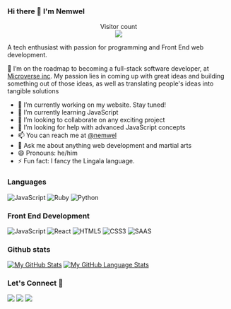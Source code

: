 ### Hi there 👋 I'm Nemwel
<p align="center"> 
  Visitor count<br>
  <img src="https://profile-counter.glitch.me/Nemwel-Boniface/count.svg" />
</p>

A tech enthusiast with passion for programming and Front End web development.
<!--
**Nemwel-Boniface/Nemwel-Boniface** is a ✨ _special_ ✨ repository because its `README.md` (this file) appears on your GitHub profile.

Here are some ideas to get you started:

- 🔭 I’m currently working on ...
- 🌱 I’m currently learning ...
- 👯 I’m looking to collaborate on ...
- 🤔 I’m looking for help with ...
- 💬 Ask me about ...
- 📫 How to reach me: ...
- 😄 Pronouns: ...
- ⚡ Fun fact: ...
### Hello there, I'm Nemwel :wave:
-->
:telescope: I’m on the roadmap to becoming a full-stack software developer, at [Microverse inc](https://www.microverse.org/). My passion lies in coming up with great ideas and building something out of those ideas, as well as translating people's ideas into tangible solutions
- 🔭 I’m currently working on my website. Stay tuned!
- 🌱 I’m currently learning JavaScript
- 👯 I’m looking to collaborate on any exciting project
- 🤔 I’m looking for help with advanced JavaScript concepts
- 📫 You can reach me at [@nemwel](https://www.linkedin.com/in/nemwel-nyandoro-aa1b2620b/)
- 💬 Ask me about anything web development and martial arts
- 😄 Pronouns: he/him
- ⚡ Fun fact: I fancy the Lingala language.
### Languages
![JavaScript](https://icongr.am/devicon/javascript-original.svg?size=50&color=currentColor)
![Ruby](https://icongr.am/devicon/ruby-original.svg?size=50&color=currentColor)
![Python](https://icongr.am/devicon/python-original.svg?size=50&color=currentColor)
### Front End Development
![JavaScript](https://icongr.am/devicon/javascript-original.svg?size=50&color=currentColor)
![React](https://icongr.am/devicon/react-original.svg?size=50&color=currentColor)
![HTML5](https://icongr.am/devicon/html5-original.svg?size=50&color=currentColor)
![CSS3](https://icongr.am/devicon/css3-original.svg?size=50&color=currentColor)
![SAAS](https://icongr.am/devicon/sass-original.svg?size=50&color=currentColor)
### Github stats
[![My GitHub Stats](https://github-readme-stats.vercel.app/api/?username=Nemwel-Boniface&count_private=true&theme=tokyonight&showicons=true)]()
[![My GitHub Language Stats](https://github-readme-stats.vercel.app/api/top-langs/?username=Nemwel-Boniface&langs_count=5&theme=tokyonight)]()<h3 align="left">Let's Connect :handshake:</h3>
<div align="left">
<a target="_blank"
href="https://www.linkedin.com/in/nemwel-nyandoro-aa1b2620b/"><img
src="https://img.shields.io/badge/-LinkedIn-0077b5?style=for-the-badge&logo=LinkedIn&logoColor=white"></img></a> <a target="_blank"
href="mailto:nemwelboniface@outlook.com"><img
src="https://img.shields.io/badge/-Gmail-D14836?style=for-the-badge&logo=Gmail&logoColor=white"></img></a> <a target="_blank"
href="https://twitter.com/nemwel_bonie"><img
src="https://img.shields.io/badge/-Twitter-1DA1F2?style=for-the-badge&logo=Twitter&logoColor=white"></img></a>
<div/>

